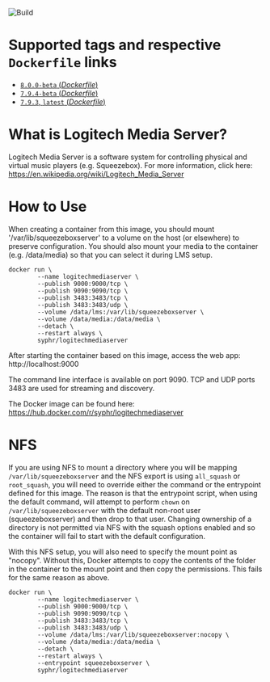 ![Build](https://github.com/syphr42/docker-logitechmediaserver/workflows/build-images/badge.svg)

# Supported tags and respective `Dockerfile` links

- [`8.0.0-beta` (*Dockerfile*)](https://github.com/syphr42/docker-logitechmediaserver/blob/master/Dockerfile)
- [`7.9.4-beta` (*Dockerfile*)](https://github.com/syphr42/docker-logitechmediaserver/blob/master/Dockerfile)
- [`7.9.3`, `latest` (*Dockerfile*)](https://github.com/syphr42/docker-logitechmediaserver/blob/master/Dockerfile)

# What is Logitech Media Server?
Logitech Media Server is a software system for controlling physical and virtual music players (e.g. Squeezebox). For more information, click here: https://en.wikipedia.org/wiki/Logitech_Media_Server

# How to Use
When creating a container from this image, you should mount '/var/lib/squeezeboxserver' to a volume on the host (or elsewhere) to preserve configuration. You should also mount your media to the container (e.g. /data/media) so that you can select it during LMS setup.

```
docker run \
        --name logitechmediaserver \
        --publish 9000:9000/tcp \
        --publish 9090:9090/tcp \
        --publish 3483:3483/tcp \
        --publish 3483:3483/udp \
        --volume /data/lms:/var/lib/squeezeboxserver \
        --volume /data/media:/data/media \
        --detach \
        --restart always \
        syphr/logitechmediaserver
```

After starting the container based on this image, access the web app: http://localhost:9000

The command line interface is available on port 9090. TCP and UDP ports 3483 are used for streaming and discovery.

The Docker image can be found here: https://hub.docker.com/r/syphr/logitechmediaserver

# NFS

If you are using NFS to mount a directory where you will be mapping ```/var/lib/squeezeboxserver``` and the NFS export is using ```all_squash``` or ```root_squash```, you will need to override either the command or the entrypoint defined for this image. The reason is that the entrypoint script, when using the default command, will attempt to perform ```chown``` on ```/var/lib/squeezeboxserver``` with the default non-root user (squeezeboxserver) and then drop to that user. Changing ownership of a directory is not permitted via NFS with the squash options enabled and so the container will fail to start with the default configuration.

With this NFS setup, you will also need to specify the mount point as "nocopy". Without this, Docker attempts to copy the contents of the folder in the container to the mount point and then copy the permissions. This fails for the same reason as above.

```
docker run \
        --name logitechmediaserver \
        --publish 9000:9000/tcp \
        --publish 9090:9090/tcp \
        --publish 3483:3483/tcp \
        --publish 3483:3483/udp \
        --volume /data/lms:/var/lib/squeezeboxserver:nocopy \
        --volume /data/media:/data/media \
        --detach \
        --restart always \
        --entrypoint squeezeboxserver \
        syphr/logitechmediaserver
```
